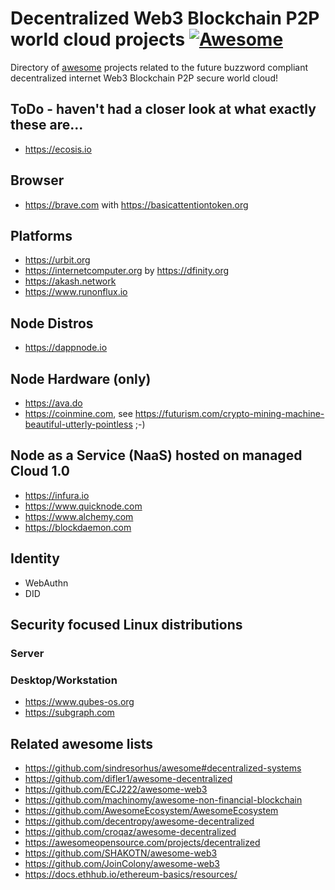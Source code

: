 # Decentralized Web3 Blockchain P2P world cloud projects [![Awesome](https://cdn.rawgit.com/sindresorhus/awesome/d7305f38d29fed78fa85652e3a63e154dd8e8829/media/badge.svg)](https://github.com/sindresorhus/awesome)

Directory of [awesome](https://github.com/sindresorhus/awesome) projects related to the future buzzword compliant decentralized internet Web3 Blockchain P2P secure world cloud!

## ToDo - haven't had a closer look at what exactly these are...

* https://ecosis.io

## Browser

* https://brave.com with https://basicattentiontoken.org

## Platforms

* https://urbit.org
* https://internetcomputer.org by https://dfinity.org
* https://akash.network
* https://www.runonflux.io

## Node Distros

* https://dappnode.io

## Node Hardware (only)

* https://ava.do
* https://coinmine.com, see https://futurism.com/crypto-mining-machine-beautiful-utterly-pointless ;-)

## Node as a Service (NaaS) hosted on managed Cloud 1.0

* https://infura.io
* https://www.quicknode.com
* https://www.alchemy.com
* https://blockdaemon.com

## Identity

* WebAuthn
* DID

## Security focused Linux distributions

### Server

### Desktop/Workstation

* https://www.qubes-os.org
* https://subgraph.com

## Related awesome lists

* https://github.com/sindresorhus/awesome#decentralized-systems
* https://github.com/difler1/awesome-decentralized
* https://github.com/ECJ222/awesome-web3
* https://github.com/machinomy/awesome-non-financial-blockchain
* https://github.com/AwesomeEcosystem/AwesomeEcosystem
* https://github.com/decentropy/awesome-decentralized
* https://github.com/croqaz/awesome-decentralized
* https://awesomeopensource.com/projects/decentralized
* https://github.com/SHAKOTN/awesome-web3
* https://github.com/JoinColony/awesome-web3
* https://docs.ethhub.io/ethereum-basics/resources/

